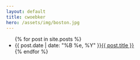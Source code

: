 ```yaml
---
layout: default
title: cwoebker
hero: /assets/img/boston.jpg
---
```


<div class="content">
    <div class="posts">
        <ul>
        {% for post in site.posts %}
            <li>
            <span class="date">{{ post.date | date: "%B %e, %Y" }}</span><a href="{{ post.url }}">{{ post.title }}</a>
            </li>
        {% endfor %}
        </ul>
    </div>
</div>

